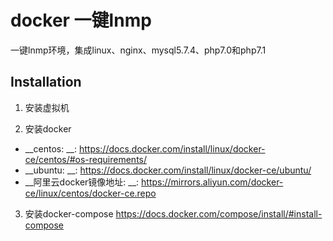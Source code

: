 docker 一键lnmp
===============

一键lnmp环境，集成linux、nginx、mysql5.7.4、php7.0和php7.1

## Installation

1. 安装虚拟机

2. 安装docker
* __centos: __: <https://docs.docker.com/install/linux/docker-ce/centos/#os-requirements/>
* __ubuntu: __: <https://docs.docker.com/install/linux/docker-ce/ubuntu/>
* __阿里云docker镜像地址: __: <https://mirrors.aliyun.com/docker-ce/linux/centos/docker-ce.repo>

3. 安装docker-compose
https://docs.docker.com/compose/install/#install-compose